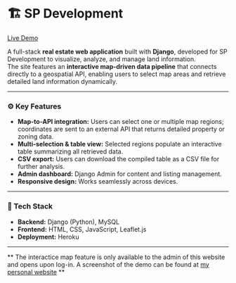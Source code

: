 # 🏗️ SP Development

[Live Demo](https://spdevelopment-12af56922105.herokuapp.com/)

A full-stack **real estate web application** built with **Django**, developed for SP Development to visualize, analyze, and manage land information.  
The site features an **interactive map-driven data pipeline** that connects directly to a geospatial API, enabling users to select map areas and retrieve detailed land information dynamically.

---

### ⚙️ Key Features
- **Map-to-API integration:** Users can select one or multiple map regions; coordinates are sent to an external API that returns detailed property or zoning data.  
- **Multi-selection & table view:** Selected regions populate an interactive table summarizing all retrieved data.  
- **CSV export:** Users can download the compiled table as a CSV file for further analysis.  
- **Admin dashboard:** Django Admin for content and listing management.  
- **Responsive design:** Works seamlessly across devices.  

---

### 🧰 Tech Stack
- **Backend:** Django (Python), MySQL  
- **Frontend:** HTML, CSS, JavaScript, Leaflet.js  
- **Deployment:** Heroku  

---

** The interactice map feature is only available to the admin of this website and opens upon log-in. A screenshot of the demo can be found at [my personal website](https://seojangwon.xyz/spdevelopment/) **
